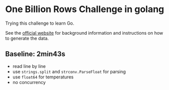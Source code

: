 # One Billion Rows Challenge in golang
Trying this challenge to learn Go.

See the [official website](https://1brc.dev) for background information and instructions on how to generate the data.

## Baseline: 2min43s

- read line by line
- use `strings.split` and `strconv.ParseFloat` for parsing
- use `float64` for temperatures
- no concurrency
